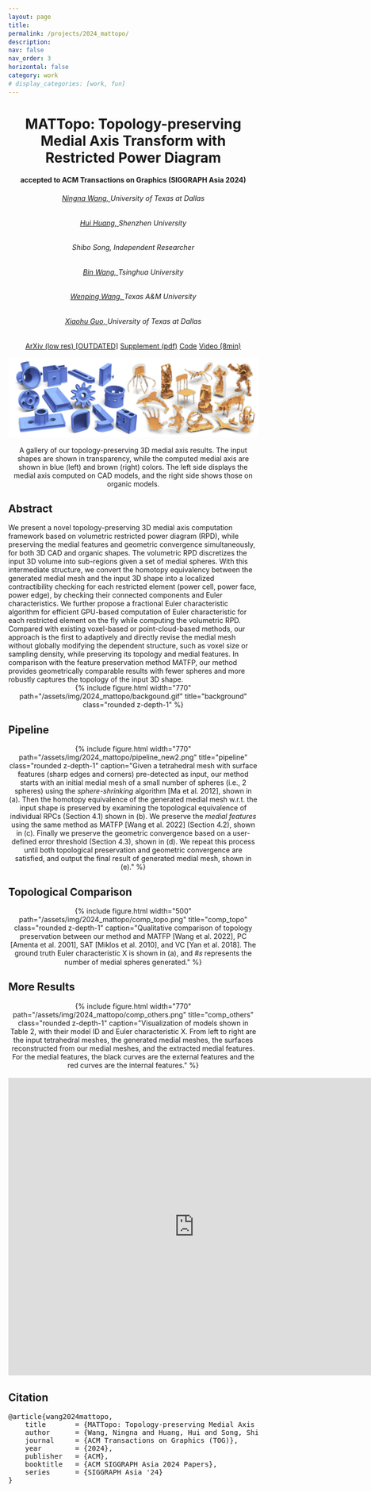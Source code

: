 ```yaml
---
layout: page
title: 
permalink: /projects/2024_mattopo/
description: 
nav: false
nav_order: 3
horizontal: false
category: work
# display_categories: [work, fun]
---
```


<div class="research" align="center">
    <h1>MATTopo: Topology-preserving Medial Axis Transform with Restricted Power Diagram</h1>
    <h4>accepted to ACM Transactions on Graphics (SIGGRAPH Asia 2024)</h4>
    <div class="col-sm-8">
        <div>
            <h6><a href="https://ningnawang.github.io/">Ningna Wang, </a> University of Texas at Dallas</h6>
            <h6><a href="https://vcc.tech/~huihuang/home">Hui Huang, </a> Shenzhen University </h6>
            <h6>Shibo Song, Independent Researcher </h6>
            <h6><a href="https://binwangthss.github.io/">Bin Wang, </a> Tsinghua University </h6>
            <h6><a href="https://engineering.tamu.edu/cse/profiles/Wang-Wenping.html">Wenping Wang, </a> Texas A&M University </h6>
            <h6><a href="https://personal.utdallas.edu/~xguo/">Xiaohu Guo, </a> University of Texas at Dallas</h6>
        </div>
    </div>
     <div class="col-sm-12">
        <a href="https://arxiv.org/abs/2403.18761" class="btn btn-sm z-depth-0" role="button">ArXiv (low res) [OUTDATED]</a>
        <a href="/assets/pdf/2024_mattopo/2024_siga_MatTopo_final_sup.pdf" class="btn btn-sm z-depth-0" role="button"> Supplement (pdf)</a>
        <!-- <a href="#" class="btn btn-sm z-depth-0" role="button"> Presentation (9min)</a> -->
        <!-- <a href="#" class="btn btn-sm z-depth-0" role="button"> Results (12min)</a> -->
        <a href="https://github.com/ningnawang/MATTopo" class="btn btn-sm z-depth-0" role="button">Code</a>
        <a href="https://www.youtube.com/watch?v=8AxJYVtU0SA" class="btn btn-sm z-depth-0" role="button">Video (8min) </a>
    </div>
    <p><img src="/assets/img/2024_mattopo/teaser_vcc5.png" width=770></p>
    <div class="caption">
        A gallery of our topology-preserving 3D medial axis results. The input shapes are shown in transparency, while the computed medial axis are shown in blue (left) and brown (right) colors. The left side displays the medial axis computed on CAD models, and the right side shows those on organic models.
    </div>
   
</div>

<div class="research">
<h2>Abstract</h2>
We present a novel topology-preserving 3D medial axis computation framework based on volumetric restricted power diagram (RPD), while preserving the medial features and geometric convergence simultaneously, for both 3D CAD and organic shapes. The volumetric RPD discretizes the input 3D volume into sub-regions given a set of medial spheres. With this intermediate structure, we convert the homotopy equivalency between the generated medial mesh and the input 3D shape into a localized contractibility checking for each restricted element (power cell, power face, power edge), by checking their connected components and Euler characteristics. We further propose a fractional Euler characteristic algorithm for efficient GPU-based computation of Euler characteristic for each restricted element on the fly while computing the volumetric RPD. Compared with existing voxel-based or point-cloud-based methods, our approach is the first to adaptively and directly revise the medial mesh without globally modifying the dependent structure, such as voxel size or sampling density, while preserving its topology and medial features. In comparison with the feature preservation method MATFP, our method provides geometrically comparable results with fewer spheres and more robustly captures the topology of the input 3D shape.
</div>

<!-- <div class="research" style="text-align: center;">
    <p><img src="/assets/img/2024_mattopo/backgound.gif" width=770></p>
</div> -->

<div class="research" style="text-align: center;">
<div class="row" style="text-align: center;">
    <div class="col-sm mt-3 mt-md-0">
        {% include figure.html width="770" path="/assets/img/2024_mattopo/backgound.gif" title="background" class="rounded z-depth-1" %}
    </div>
</div>
</div>

<div class="research">
<h2>Pipeline</h2>
<div class="row" style="text-align: center;">
    <div class="col-sm mt-3 mt-md-0">
    <!-- <p><img src="/assets/img/2024_mattopo/pipeline_new2.png" width=770></p> -->
        {% include figure.html width="770" path="/assets/img/2024_mattopo/pipeline_new2.png" title="pipeline" class="rounded z-depth-1" caption="Given a tetrahedral mesh with surface features (sharp edges and corners) pre-detected as input, our method starts with an initial medial mesh of a small number of spheres (i.e., 2 spheres) using the <i>sphere-shrinking</i> algorithm [Ma et al. 2012], shown in (a). Then the homotopy equivalence of the generated medial mesh w.r.t. the input shape is preserved by examining the topological equivalence of individual RPCs (Section 4.1) shown in (b). We preserve the <i>medial features</i> using the same method as MATFP [Wang et al. 2022] (Section 4.2), shown in (c). Finally we preserve the geometric convergence based on a user-defined error threshold (Section 4.3), shown in (d). We repeat this process until both topological preservation and geometric convergence are satisfied, and output the final result of generated medial mesh, shown in (e)." %}
    </div>
</div>
</div>

<div class="research">
<h2>Topological Comparison</h2>
<div class="row" style="text-align: center;">
    <div class="col-sm mt-3 mt-md-0">
        {% include figure.html width="500" path="/assets/img/2024_mattopo/comp_topo.png" title="comp_topo" class="rounded z-depth-1" caption="Qualitative comparison of topology preservation between our method and MATFP [Wang et al. 2022], PC [Amenta et al. 2001], SAT [Miklos et al. 2010], and VC [Yan et al. 2018]. The ground truth Euler characteristic X is shown in (a), and #𝑠 represents the number of medial spheres generated." %}
    </div>
</div>
</div>



<div class="research">
<h2>More Results</h2>
<div class="row" style="text-align: center;">
    <div class="col-sm mt-3 mt-md-0">
        {% include figure.html width="770" path="/assets/img/2024_mattopo/comp_others.png" title="comp_others" class="rounded z-depth-1" caption="Visualization of models shown in Table 2, with their model ID and Euler characteristic X. From left to right are the input tetrahedral meshes, the generated medial meshes, the surfaces reconstructed from our medial meshes, and the extracted medial features. For the medial features, the black curves are the external features and the red curves are the internal features." %}
    </div>
</div>
</div>


<br>

<iframe width="750" height="600" src="https://www.youtube.com/embed/8AxJYVtU0SA?si=1eXG6JHLKz9NdShV" title="YouTube video player" frameborder="0" allow="accelerometer; autoplay; clipboard-write; encrypted-media; gyroscope; picture-in-picture; web-share" referrerpolicy="strict-origin-when-cross-origin" allowfullscreen></iframe>

<div class="research" >
<h2>Citation</h2>
<pre class="project__bibtex">
@article{wang2024mattopo,
    title       = {MATTopo: Topology-preserving Medial Axis Transform with Restricted Power Diagram},
    author      = {Wang, Ningna and Huang, Hui and Song, Shibo and Wang, Bin and Wang, Wenping and Guo, Xiaohu},
    journal     = {ACM Transactions on Graphics (TOG)},
    year        = {2024},
    publisher   = {ACM},
    booktitle   = {ACM SIGGRAPH Asia 2024 Papers},
    series      = {SIGGRAPH Asia '24}
}
</pre>
</div>







